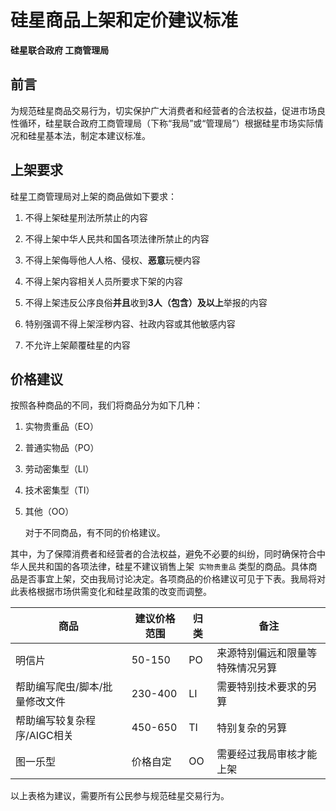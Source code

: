 # 硅星商品上架和定价建议标准

**硅星联合政府 工商管理局**

## 前言

为规范硅星商品交易行为，切实保护广大消费者和经营者的合法权益，促进市场良性循环，硅星联合政府工商管理局（下称“我局”或“管理局”）根据硅星市场实际情况和硅星基本法，制定本建议标准。

## 上架要求

硅星工商管理局对上架的商品做如下要求：

1. 不得上架硅星刑法所禁止的内容

2. 不得上架中华人民共和国各项法律所禁止的内容

3. 不得上架侮辱他人人格、侵权、**恶意**玩梗内容

4. 不得上架内容相关人员所要求下架的内容

5. 不得上架违反公序良俗**并且**收到**3人（包含）及以上**举报的内容

6. 特别强调不得上架淫秽内容、社政内容或其他敏感内容

7. 不允许上架颠覆硅星的内容

## 价格建议

按照各种商品的不同，我们将商品分为如下几种：

1. 实物贵重品（EO）

2. 普通实物品（PO）

3. 劳动密集型（LI）

4. 技术密集型（TI）

5. 其他（OO）

   对于不同商品，有不同的价格建议。

其中，为了保障消费者和经营者的合法权益，避免不必要的纠纷，同时确保符合中华人民共和国的各项法律，硅星不建议销售上架` 实物贵重品` 类型的商品。具体商品是否事宜上架，交由我局讨论决定。各项商品的价格建议可见于下表。我局将对此表格根据市场供需变化和硅星政策的改变而调整。

商品|建议价格范围|归类|备注
---|---|---|---
明信片|50-150|PO|来源特别偏远和限量等特殊情况另算
帮助编写爬虫/脚本/批量修改文件|230-400|LI|需要特别技术要求的另算
帮助编写较复杂程序/AIGC相关|450-650|TI|特别复杂的另算
图一乐型|价格自定|OO|需要经过我局审核才能上架

以上表格为建议，需要所有公民参与规范硅星交易行为。
